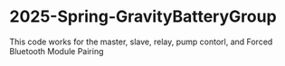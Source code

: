 # 2025-Spring-GravityBatteryGroup
This code works for the master, slave, relay, pump contorl, and Forced Bluetooth Module Pairing
